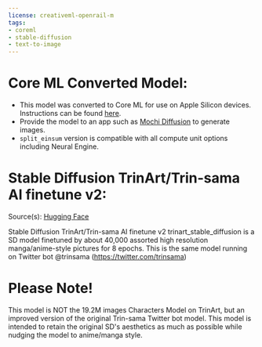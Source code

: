 ```yaml
---
license: creativeml-openrail-m
tags:
- coreml
- stable-diffusion
- text-to-image
---
```

# Core ML Converted Model:

  - This model was converted to Core ML for use on Apple Silicon devices. Instructions can be found [here](https://github.com/godly-devotion/MochiDiffusion/wiki/How-to-convert-ckpt-files-to-Core-ML).<br>
  - Provide the model to an app such as [Mochi Diffusion](https://github.com/godly-devotion/MochiDiffusion) to generate images.<br>
  - `split_einsum` version is compatible with all compute unit options including Neural Engine.<br>


# Stable Diffusion TrinArt/Trin-sama AI finetune v2:
Source(s): [Hugging Face](https://huggingface.co/naclbit/trinart_stable_diffusion_v2)

Stable Diffusion TrinArt/Trin-sama AI finetune v2
trinart_stable_diffusion is a SD model finetuned by about 40,000 assorted high resolution manga/anime-style pictures for 8 epochs. This is the same model running on Twitter bot @trinsama (https://twitter.com/trinsama)

# Please Note!
This model is NOT the 19.2M images Characters Model on TrinArt, but an improved version of the original Trin-sama Twitter bot model. This model is intended to retain the original SD's aesthetics as much as possible while nudging the model to anime/manga style.